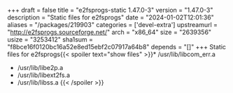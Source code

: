 +++
draft = false
title = "e2fsprogs-static 1.47.0-3"
version = "1.47.0-3"
description = "Static files for e2fsprogs"
date = "2024-01-02T12:01:36"
aliases = "/packages/219903"
categories = ['devel-extra']
upstreamurl = "http://e2fsprogs.sourceforge.net/"
arch = "x86_64"
size = "2639356"
usize = "3253412"
sha1sum = "f8bce16f0120bc16a52e8ed15ebf2c07917a64b8"
depends = "[]"
+++
Static files for e2fsprogs{{< spoiler text="show files" >}}* /usr/lib/libcom_err.a
* /usr/lib/libe2p.a
* /usr/lib/libext2fs.a
* /usr/lib/libss.a
{{< /spoiler >}}